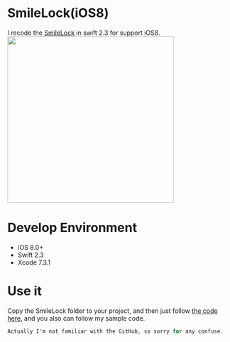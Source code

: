 # SmileLock(iOS8)
I recode the [SmileLock](https://github.com/recruit-lifestyle/Smile-Lock) in swift 2.3 for support iOS8. 
<img src="https://github.com/gaoshanyu/SmileLock-iOS8-/blob/master/SmileLock.gif" width="375">

# Develop Environment

- iOS 8.0+
- Swift 2.3
- Xcode 7.3.1

# Use it
Copy the SmileLock folder to your project, and then just follow [the code here](https://github.com/recruit-lifestyle/Smile-Lock),
and you also can follow my sample code.

``` swift
Actually I'm not familiar with the GitHub, so sorry for any confuse. 
```
